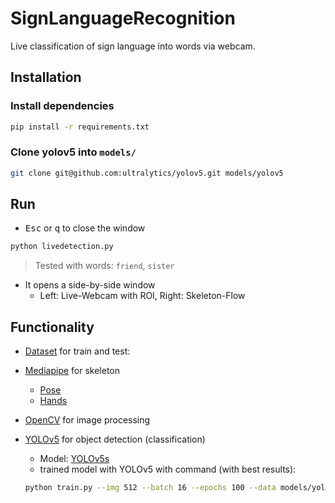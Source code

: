 # SignLanguageRecognition

Live classification of sign language into words via webcam.  

## Installation

### Install dependencies

```sh
pip install -r requirements.txt
```

### Clone yolov5 into `models/`

```sh
git clone git@github.com:ultralytics/yolov5.git models/yolov5
```

## Run

- <kbd>Esc</kbd> or <kbd>q</kbd> to close the window 

```sh
python livedetection.py
```
> Tested with words: `friend`, `sister`

- It opens a side-by-side window
  - Left: Live-Webcam with ROI, Right: Skeleton-Flow

## Functionality

- [Dataset](https://chalearnlap.cvc.uab.cat/dataset/40/description/) for train and test: 
- [Mediapipe](https://google.github.io/mediapipe/) for skeleton
  - [Pose](https://google.github.io/mediapipe/solutions/pose.html)
  - [Hands](https://google.github.io/mediapipe/solutions/hands.html)
- [OpenCV](https://opencv.org/) for image processing
- [YOLOv5](https://github.com/ultralytics/yolov5) for object detection (classification)
  - Model: [YOLOv5s](https://github.com/ultralytics/yolov5/wiki/Train-Custom-Data#2-select-a-model)
  - trained model with YOLOv5 with command (with best results):

  ```sh
  python train.py --img 512 --batch 16 --epochs 100 --data models/yolov5_gesture/dataset.yaml --weights models/yolov5_gesture/yolov5s.pt
  ```
  